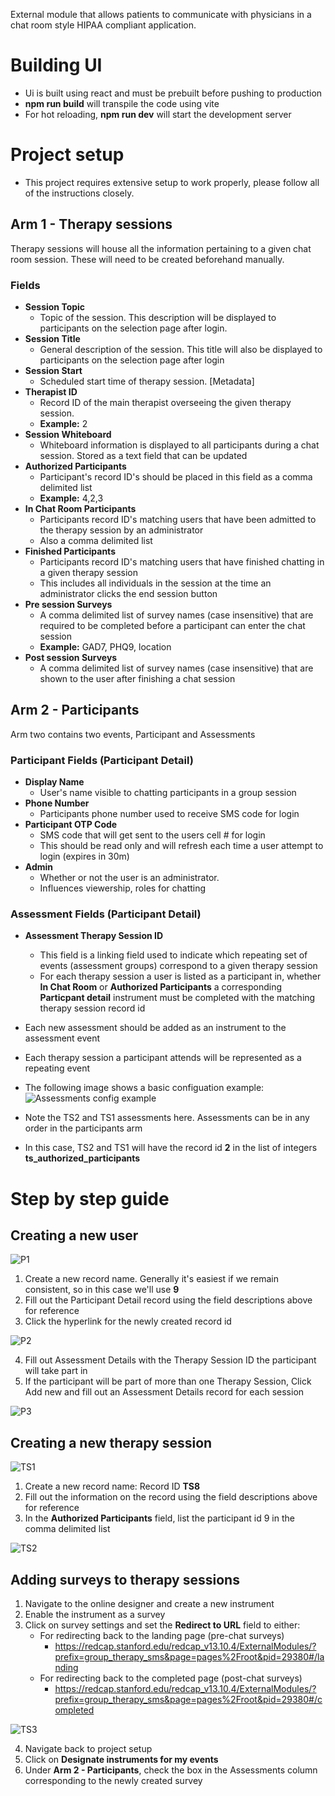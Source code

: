 External module that allows patients to communicate with physicians in a chat room style HIPAA compliant application.

# Building UI
-  Ui is built using react and must be prebuilt before pushing to production
-  **npm run build** will transpile the code using vite
-  For hot reloading, **npm run dev** will start the development server


# Project setup
- This project requires extensive setup to work properly, please follow all of the instructions closely.


## Arm 1 - Therapy sessions
Therapy sessions will house all the information pertaining to a given chat room session.
These will need to be created beforehand manually.
### Fields
- **Session Topic**
  - Topic of the session. This description will be displayed to participants on the selection page after login.
- **Session Title**
  - General description of the session. This title will also be displayed to participants on the selection page after login
- **Session Start**
  - Scheduled start time of therapy session. [Metadata]
- **Therapist ID**
  - Record ID of the main therapist overseeing the given therapy session.
  - **Example:** 2
- **Session Whiteboard**
  - Whiteboard information is displayed to all participants during a chat session. Stored as a text field that can be updated
- **Authorized Participants**
  - Participant's record ID's should be placed in this field as a comma delimited list
  - **Example:** 4,2,3
- **In Chat Room Participants**
  - Participants record ID's matching users that have been admitted to the therapy session by an administrator
  - Also a comma delimited list
- **Finished Participants**
  - Participants record ID's matching users that have finished chatting in a given therapy session
  - This includes all individuals in the session at the time an administrator clicks the end session button
- **Pre session Surveys**
  - A comma delimited list of survey names (case insensitive) that are required to be completed before a participant can enter the chat session
  - **Example:** GAD7, PHQ9, location
- **Post session Surveys**
  - A comma delimited list of survey names (case insensitive) that are shown to the user after finishing a chat session

## Arm 2 - Participants
Arm two contains two events, Participant and Assessments
### Participant Fields (Participant Detail)
- **Display Name**
  - User's name visible to chatting participants in a group session
- **Phone Number**
  - Participants phone number used to receive SMS code for login
- **Participant OTP Code**
  - SMS code that will get sent to the users cell # for login
  - This should be read only and will refresh each time a user attempt to login (expires in 30m)
- **Admin**
  - Whether or not the user is an administrator.
  - Influences viewership, roles for chatting
### Assessment Fields (Participant Detail)
- **Assessment Therapy Session ID**
  - This field is a linking field used to indicate which repeating set of events (assessment groups) correspond to a given therapy session
  - For each therapy session a user is listed as a participant in, whether **In Chat Room** or **Authorized Participants**
a corresponding **Particpant detail** instrument must be completed with the matching therapy session record id
- Each new assessment should be added as an instrument to the assessment event
- Each therapy session a participant attends will be represented as a repeating event

- The following image shows a basic configuation example:
![Assessments config example](./group-chat-therapy-ui/public/assessment_config_example.png)
- Note the TS2 and TS1 assessments here. Assessments can be in any order in the participants arm
- In this case, TS2 and TS1 will have the record id **2** in the list of integers **ts_authorized_participants**

# Step by step guide
## Creating a new user
![P1](./group-chat-therapy-ui/public/participant_1.png)
1. Create a new record name. Generally it's easiest if we remain consistent, so in this case we'll use **9**
2. Fill out the Participant Detail record using the field descriptions above for reference
3. Click the hyperlink for the newly created record id

![P2](./group-chat-therapy-ui/public/participant_2.png)

4. Fill out Assessment Details with the Therapy Session ID the participant will take part in
5. If the participant will be part of more than one Therapy Session, Click Add new and fill out an Assessment Details record for each session

![P3](./group-chat-therapy-ui/public/participant_3.png)
## Creating a new therapy session
![TS1](./group-chat-therapy-ui/public/therapy_session_1.png)
1. Create a new record name: Record ID **TS8**
2. Fill out the information on the record using the field descriptions above for reference
3. In the **Authorized Participants** field, list the participant id 9 in the comma delimited list

![TS2](./group-chat-therapy-ui/public/therapy_session_2.png)


## Adding surveys to therapy sessions
1. Navigate to the online designer and create a new instrument
2. Enable the instrument as a survey
3. Click on survey settings and set the **Redirect to URL** field to either:
   - For redirecting back to the landing page (pre-chat surveys)
     - https://redcap.stanford.edu/redcap_v13.10.4/ExternalModules/?prefix=group_therapy_sms&page=pages%2Froot&pid=29380#/landing
   - For redirecting back to the completed page (post-chat surveys)
     - https://redcap.stanford.edu/redcap_v13.10.4/ExternalModules/?prefix=group_therapy_sms&page=pages%2Froot&pid=29380#/completed

![TS3](./group-chat-therapy-ui/public/therapy_session_3.png)

4. Navigate back to project setup
5. Click on **Designate instruments for my events**
6. Under **Arm 2 - Participants**, check the box in the Assessments column corresponding to the newly created survey
